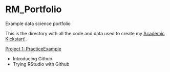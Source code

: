 # RM_Portfolio
Example data science portfolio

This is the directory with all the code and data used to create my [Academic Kickstart!](https://github.com/maingk/academic-kickstart).

[Project 1: PracticeExample](https://github.com/maingk/PracticeExample)
- Introducing Github
- Trying RStudio with Github
